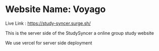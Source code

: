 # Website Name: Voyago

Live Link : https://study-syncer.surge.sh/

This is the server side of the StudySyncer a online group study website

We use vercel for server side deployment
